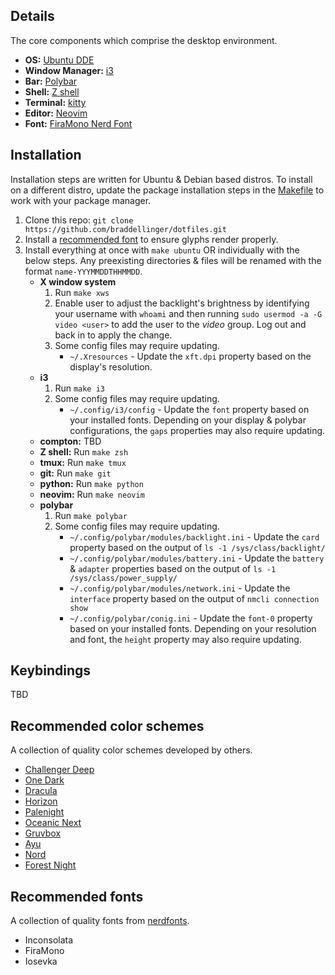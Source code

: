 ## Details
The core components which comprise the desktop environment.

* **OS:** [Ubuntu DDE](https://ubuntudde.com/)
* **Window Manager:** [i3](https://github.com/i3/i3)
* **Bar:** [Polybar](https://github.com/polybar/polybar)
* **Shell:** [Z shell](https://en.wikipedia.org/wiki/Z_shell)
* **Terminal:** [kitty](https://github.com/kovidgoyal/kitty)
* **Editor:** [Neovim](https://github.com/neovim/neovim)
* **Font:** [FiraMono Nerd Font](https://www.nerdfonts.com/font-downloads)

## Installation
Installation steps are written for Ubuntu & Debian based distros. To install on a different distro, update the package installation steps in the [Makefile](https://github.com/braddellinger/dotfiles/blob/master/Makefile) to work with your package manager.

1. Clone this repo: `git clone https://github.com/braddellinger/dotfiles.git`
2. Install a [recommended font](#recommended-fonts) to ensure glyphs render properly.
3. Install everything at once with `make ubuntu` OR individually with the below steps. Any preexisting directories & files will be renamed with the format `name-YYYMMDDTHHMMDD`.
    * **X window system**
        1. Run `make xws`
        2. Enable user to adjust the backlight's brightness by identifying your username with `whoami` and then running `sudo usermod -a -G video <user>` to add the user to the _video_ group. Log out and back in to apply the change.
        3. Some config files may require updating.
            * `~/.Xresources` - Update the `xft.dpi` property based on the display's resolution.
    * **i3**
        1. Run `make i3`
        2. Some config files may require updating.
            * `~/.config/i3/config` - Update the `font` property based on your installed fonts. Depending on your display & polybar configurations, the `gaps` properties may also require updating.
    * **compton:** TBD
    * **Z shell:** Run `make zsh`
    * **tmux:** Run `make tmux`
    * **git:** Run `make git`
    * **python:** Run `make python`
    * **neovim:** Run `make neovim`
    * **polybar**
        1. Run `make polybar`
        2. Some config files may require updating. 
            * `~/.config/polybar/modules/backlight.ini` - Update the `card` property based on the output of `ls -1 /sys/class/backlight/`
            * `~/.config/polybar/modules/battery.ini` - Update the `battery` & `adapter` properties based on the output of `ls -1 /sys/class/power_supply/`
            * `~/.config/polybar/modules/network.ini` - Update the `interface` property based on the output of `nmcli connection show`
            * `~/.config/polybar/conig.ini` - Update the `font-0` property based on your installed fonts. Depending on your resolution and font, the `height` property may also require updating.

## Keybindings
TBD

## Recommended color schemes
A collection of quality color schemes developed by others.

* [Challenger Deep](https://challenger-deep-theme.github.io)
* [One Dark](https://github.com/joshdick/onedark.vim)
* [Dracula](https://draculatheme.com/)
* [Horizon](https://github.com/ntk148v/vim-horizon)
* [Palenight](https://github.com/drewtempelmeyer/palenight.vim)
* [Oceanic Next](https://github.com/mhartington/oceanic-next)
* [Gruvbox](https://github.com/gruvbox-community/gruvbox)
* [Ayu](https://github.com/ayu-theme/ayu-vim)
* [Nord](https://www.nordtheme.com)
* [Forest Night](https://github.com/sainnhe/forest-night)

## Recommended fonts
A collection of quality fonts from [nerdfonts](https://www.nerdfonts.com/).

* Inconsolata
* FiraMono 
* Iosevka 
